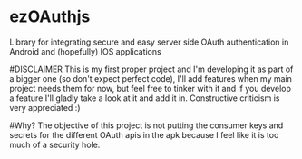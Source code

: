 # ezOAuthjs
Library for integrating secure and easy server side OAuth authentication in Android and (hopefully) IOS applications

#DISCLAIMER
This is my first proper project and I'm developing it as part of a bigger one (so don't expect perfect code), I'll add features when my main project needs them for now, but feel free to tinker with it and if you develop a feature I'll gladly take a look at it and add it in.
Constructive criticism is very appreciated :)

#Why?
The objective of this project is not putting the consumer keys and secrets for the different OAuth apis in the apk because I feel like it is too much of a security hole.
